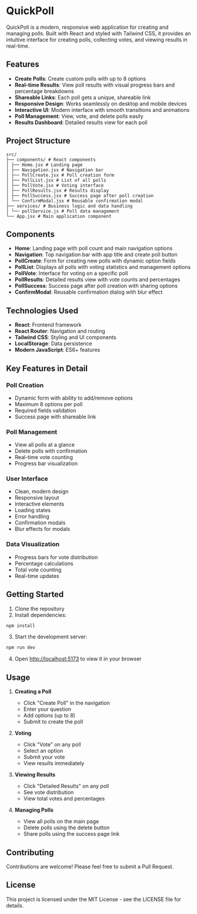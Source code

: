 # QuickPoll

QuickPoll is a modern, responsive web application for creating and managing polls. Built with React and styled with Tailwind CSS, it provides an intuitive interface for creating polls, collecting votes, and viewing results in real-time.

## Features

- **Create Polls**: Create custom polls with up to 8 options
- **Real-time Results**: View poll results with visual progress bars and percentage breakdowns
- **Shareable Links**: Each poll gets a unique, shareable link
- **Responsive Design**: Works seamlessly on desktop and mobile devices
- **Interactive UI**: Modern interface with smooth transitions and animations
- **Poll Management**: View, vote, and delete polls easily
- **Results Dashboard**: Detailed results view for each poll

## Project Structure

```
src/
├── components/ # React components
│ ├── Home.jsx # Landing page
│ ├── Navigation.jsx # Navigation bar
│ ├── PollCreate.jsx # Poll creation form
│ ├── PollList.jsx # List of all polls
│ ├── PollVote.jsx # Voting interface
│ ├── PollResults.jsx # Results display
│ ├── PollSuccess.jsx # Success page after poll creation
│ └── ConfirmModal.jsx # Reusable confirmation modal
├── services/ # Business logic and data handling
│ └── pollService.js # Poll data management
└── App.jsx # Main application component
```

## Components

- **Home**: Landing page with poll count and main navigation options
- **Navigation**: Top navigation bar with app title and create poll button
- **PollCreate**: Form for creating new polls with dynamic option fields
- **PollList**: Displays all polls with voting statistics and management options
- **PollVote**: Interface for voting on a specific poll
- **PollResults**: Detailed results view with vote counts and percentages
- **PollSuccess**: Success page after poll creation with sharing options
- **ConfirmModal**: Reusable confirmation dialog with blur effect

## Technologies Used

- **React**: Frontend framework
- **React Router**: Navigation and routing
- **Tailwind CSS**: Styling and UI components
- **LocalStorage**: Data persistence
- **Modern JavaScript**: ES6+ features

## Key Features in Detail

### Poll Creation
- Dynamic form with ability to add/remove options
- Maximum 8 options per poll
- Required fields validation
- Success page with shareable link

### Poll Management
- View all polls at a glance
- Delete polls with confirmation
- Real-time vote counting
- Progress bar visualization

### User Interface
- Clean, modern design
- Responsive layout
- Interactive elements
- Loading states
- Error handling
- Confirmation modals
- Blur effects for modals

### Data Visualization
- Progress bars for vote distribution
- Percentage calculations
- Total vote counting
- Real-time updates

## Getting Started

1. Clone the repository
2. Install dependencies:

```bash
npm install
```

3. Start the development server:
```bash
npm run dev
```

4. Open [http://localhost:5173](http://localhost:5173) to view it in your browser

## Usage

1. **Creating a Poll**
   - Click "Create Poll" in the navigation
   - Enter your question
   - Add options (up to 8)
   - Submit to create the poll

2. **Voting**
   - Click "Vote" on any poll
   - Select an option
   - Submit your vote
   - View results immediately

3. **Viewing Results**
   - Click "Detailed Results" on any poll
   - See vote distribution
   - View total votes and percentages

4. **Managing Polls**
   - View all polls on the main page
   - Delete polls using the delete button
   - Share polls using the success page link

## Contributing

Contributions are welcome! Please feel free to submit a Pull Request.

## License

This project is licensed under the MIT License - see the LICENSE file for details.

